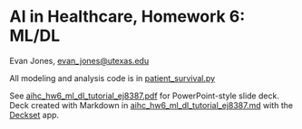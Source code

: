 # AI in Healthcare, Homework 6: ML/DL
Evan Jones, evan_jones@utexas.edu

All modeling and analysis code is in [patient_survival.py](patient_survival.py)

See [aihc_hw6_ml_dl_tutorial_ej8387.pdf](aihc_hw6_ml_dl_tutorial_ej8387.pdf) for PowerPoint-style slide deck. 
Deck created with Markdown in [aihc_hw6_ml_dl_tutorial_ej8387.md](aihc_hw6_ml_dl_tutorial_ej8387.md) with the [Deckset](https://www.deckset.com/) app. 
